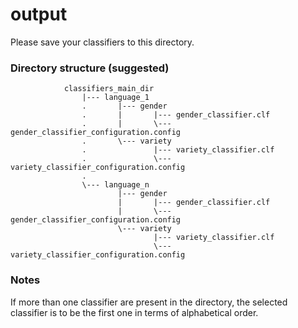 # output

Please save your classifiers to this directory.

### Directory structure (suggested)

                classifiers_main_dir
                    |--- language_1
                    .       |--- gender
                    .       |       |--- gender_classifier.clf
                    .       |       \--- gender_classifier_configuration.config
                    .       \--- variety
                    .               |--- variety_classifier.clf
                    .               \--- variety_classifier_configuration.config
                    .
                    \--- language_n
                            |--- gender
                            |       |--- gender_classifier.clf
                            |       \--- gender_classifier_configuration.config
                            \--- variety
                                    |--- variety_classifier.clf
                                    \--- variety_classifier_configuration.config

### Notes
If more than one classifier are present in the directory, the selected classifier is to be the first one in terms of alphabetical order.